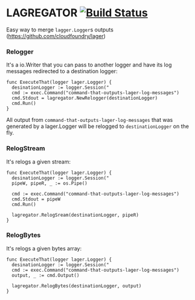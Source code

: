 # LAGREGATOR [![Build Status](https://travis-ci.org/lostmars/lagregator.svg?branch=master)](https://travis-ci.org/lostmars/lagregator)

Easy way to merge `lagger.Logger`s outputs (https://github.com/cloudfoundry/lager)


### Relogger

It's a io.Writer that you can pass to another logger and have its log messages redirected to a destination logger:

```
func ExecuteThat(logger lager.Logger) {
  desinationLogger := logger.Session("
  cmd := exec.Command("command-that-outputs-lager-log-messages")
  cmd.Stdout = lagregator.NewRelogger(destinationLogger)
  cmd.Run()
}
```

All output from `command-that-outputs-lager-log-messages` that was generated by a lager.Logger will
be relogged to `destinationLogger` on the fly.


### RelogStream

It's relogs a given stream:

```
func ExecuteThat(logger lager.Logger) {
  desinationLogger := logger.Session("
  pipeW, pipeR, _ := os.Pipe()

  cmd := exec.Command("command-that-outputs-lager-log-messages")
  cmd.Stdout = pipeW
  cmd.Run()

  lagregator.RelogSream(destinationLogger, pipeR)
}
```

### RelogBytes

It's relogs a given bytes array:

```
func ExecuteThat(logger lager.Logger) {
  desinationLogger := logger.Session("
  cmd := exec.Command("command-that-outputs-lager-log-messages")
  output, _ := cmd.Output()

  lagregator.RelogBytes(destinationLogger, output)
}
```

